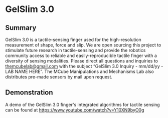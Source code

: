 # GelSlim 3.0

## Summary
GelSlim 3.0 is a tactile-sensing finger used for the high-resolution measurement of shape, force and slip. We are open sourcing this project to stimulate future research in tactile-sensing and provide the robotics community access to reliable and easily-reproducible tactile finger with a diversity of sensing modalities. Please direct all questions and inquiries to themcubelab@gmail.com  with the subject “GelSlim 3.0 Inquiry - mm/dd/yy - LAB NAME HERE”. The MCube Manipulations and Mechanisms Lab also distributes pre-made sensors by mail upon request.     

## Demonstration
A demo of the GelSlim 3.0 finger's integrated algorithms for tactile sensing can be found at https://www.youtube.com/watch?v=Y10XN9byO0g
